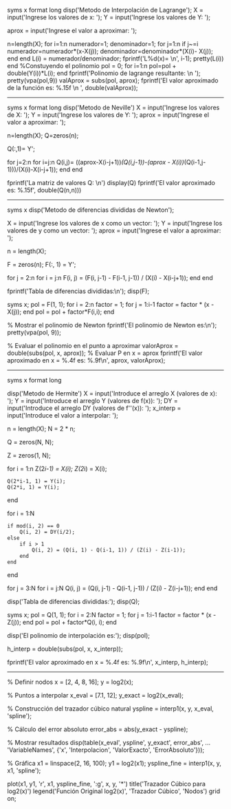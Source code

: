 syms x
format long 
disp('Metodo de Interpolación de Lagrange');
X = input('Ingrese los valores de x: ');
Y = input('Ingrese los valores de Y: ');

aprox = input('Ingrese el valor a aproximar: ');

n=length(X);
for i=1:n
    numerador=1;
    denominador=1;
    for j=1:n
        if j~=i
            numerador=numerador*(x-X(j));
            denominador=denominador*(X(i)- X(j));
        end
    end
    L(i) = numerador/denominador;
    fprintf('L%d(x)= \n', i-1);
    pretty(L(i))
end
%Constuyendo el polinomio
pol = 0;
for i=1:n
    pol=pol + double(Y(i))*L(i);
end
fprintf('Polinomio de lagrange resultante: \n ');
pretty(vpa(pol,9))
valAprox = subs(pol, aprox);
fprintf('El valor aproximado de la función es: %.15f \n ', double(valAprox));


----------------------------------------------------------------------------

syms x
format long
disp('Metodo de Neville')
X = input('Ingrese los valores de X: ');
Y = input('Ingrese los valores de Y: ');
aprox = input('Ingrese el valor a aproximar: ');

n=length(X);
Q=zeros(n);

Q(:,1)= Y';

for j=2:n
    for i=j:n
        Q(i,j)= ((aprox-X(i-j+1))*(Q(i,j-1))-(aprox - X(i))*(Q(i-1,j-1)))/(X(i)-X(i-j+1));
    end
end

fprintf('La matriz de valores Q: \n')
display(Q)
fprintf('El valor aproximado es: %.15f', double(Q(n,n)))


----------------------------------------------------------------------------

syms x
disp('Metodo de diferencias divididas de Newton');

X = input('Ingrese los valores de x como un vector: ');
Y = input('Ingrese los valores de y como un vector: ');
aprox = input('Ingrese el valor a aproximar: ');

n = length(X);

F = zeros(n); 
F(:, 1) = Y';  

for j = 2:n
    for i = j:n
        F(i, j) = (F(i, j-1) - F(i-1, j-1)) / (X(i) - X(i-j+1));
    end
end

fprintf('Tabla de diferencias divididas:\n');
disp(F);

syms x; 
pol = F(1, 1);
for i = 2:n
    factor = 1; 
    for j = 1:i-1
        factor = factor * (x - X(j)); 
    end
    pol = pol + factor*F(i,i); 
end


% Mostrar el polinomio de Newton
fprintf('El polinomio de Newton es:\n');
pretty(vpa(pol, 9)); 

% Evaluar el polinomio en el punto a aproximar
valorAprox = double(subs(pol, x, aprox)); % Evaluar P en x = aprox
fprintf('El valor aproximado en x = %.4f es: %.9f\n', aprox, valorAprox);


----------------------------------------------------------------------------
syms x
format long

disp('Metodo de Hermite')
X = input('Introduce el arreglo X (valores de x): ');
Y = input('Introduce el arreglo Y (valores de f(x)): ');
DY = input('Introduce el arreglo DY (valores de f''(x)): ');
x_interp = input('Introduce el valor a interpolar: ');

n = length(X);
N = 2 * n;

Q = zeros(N, N);

Z = zeros(1, N);

for i = 1:n
    Z(2*i-1) = X(i); 
    Z(2*i) = X(i);

    Q(2*i-1, 1) = Y(i);  
    Q(2*i, 1) = Y(i);
end

 
for i = 1:N

    if mod(i, 2) == 0
        Q(i, 2) = DY(i/2);
    else      
        if i > 1
            Q(i, 2) = (Q(i, 1) - Q(i-1, 1)) / (Z(i) - Z(i-1));
        end
    end

end

for j = 3:N
    for i = j:N
        Q(i, j) = (Q(i, j-1) - Q(i-1, j-1)) / (Z(i) - Z(i-j+1));
    end
end

disp('Tabla de diferencias divididas:');
disp(Q);

syms x;
pol = Q(1, 1); 
for i = 2:N
    factor = 1; 
    for j = 1:i-1
        factor = factor * (x - Z(j)); 
    end
    pol = pol + factor*Q(i, i); 
end
 
disp('El polinomio de interpolación es:');
disp(pol);

 
h_interp = double(subs(pol, x, x_interp));

fprintf('El valor aproximado en x = %.4f es: %.9f\n', x_interp, h_interp);


----------------------------------------------------------

% Definir nodos
x = [2, 4, 8, 16]; 
y = log2(x);

% Puntos a interpolar
x_eval = [7.1, 12];
y_exact = log2(x_eval);

% Construcción del trazador cúbico natural
yspline = interp1(x, y, x_eval, 'spline');

% Cálculo del error absoluto
error_abs = abs(y_exact - yspline);

% Mostrar resultados
disp(table(x_eval', yspline', y_exact', error_abs', ...
    'VariableNames', {'x', 'Interpolacion', 'ValorExacto', 'ErrorAbsoluto'}));

% Gráfica
x1 = linspace(2, 16, 100); 
y1 = log2(x1);
yspline_fine = interp1(x, y, x1, 'spline');

plot(x1, y1, 'r', x1, yspline_fine, ':g', x, y, '*')
title('Trazador Cúbico para log2(x)')
legend('Función Original log2(x)', 'Trazador Cúbico', 'Nodos')
grid on;


